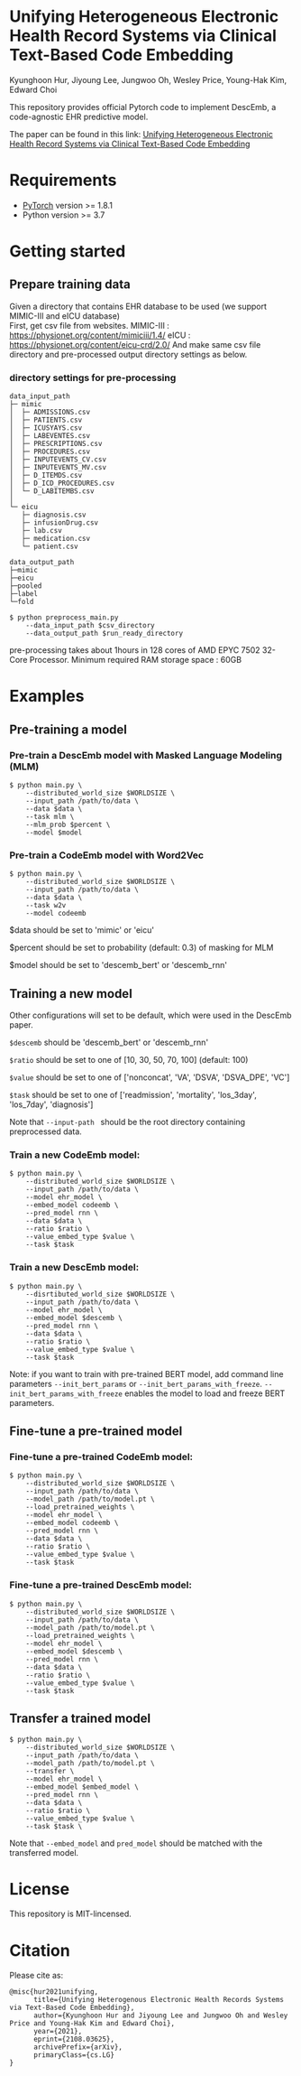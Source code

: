 # Unifying Heterogeneous Electronic Health Record Systems via Clinical Text-Based Code Embedding
Kyunghoon Hur, Jiyoung Lee, Jungwoo Oh, Wesley Price, Young-Hak Kim, Edward Choi

This repository provides official Pytorch code to implement DescEmb, a code-agnostic EHR predictive model.

The paper can be found in this link:
[Unifying Heterogeneous Electronic Health Record Systems via Clinical Text-Based Code Embedding](https://arxiv.org/abs/2108.03625)

# Requirements

* [PyTorch](http://pytorch.org/) version >= 1.8.1
* Python version >= 3.7

# Getting started
## Prepare training data
Given a directory that contains EHR database to be used (we support MIMIC-III and eICU database)  
First, get csv file from websites.
MIMIC-III : https://physionet.org/content/mimiciii/1.4/
eICU : https://physionet.org/content/eicu-crd/2.0/
And make same csv file directory and pre-processed output directory settings as below.


### directory settings for pre-processing
```
data_input_path
├─ mimic
│  ├─ ADMISSIONS.csv
│  ├─ PATIENTS.csv
│  ├─ ICUSYAYS.csv
│  ├─ LABEVENTES.csv
│  ├─ PRESCRIPTIONS.csv
│  ├─ PROCEDURES.csv
│  ├─ INPUTEVENTS_CV.csv
│  ├─ INPUTEVENTS_MV.csv
│  ├─ D_ITEMDS.csv
│  ├─ D_ICD_PROCEDURES.csv
│  └─ D_LABITEMBS.csv
│
└─ eicu
   ├─ diagnosis.csv
   ├─ infusionDrug.csv
   ├─ lab.csv
   ├─ medication.csv
   └─ patient.csv
```
```
data_output_path
├─mimic
├─eicu
├─pooled
├─label
└─fold
```
```shell script
$ python preprocess_main.py 
    --data_input_path $csv_directory
    --data_output_path $run_ready_directory 
```
pre-processing takes about 1hours in 128 cores of AMD EPYC 7502 32-Core Processor.
Minimum required RAM storage space : 60GB

# Examples
## Pre-training a model
### Pre-train a DescEmb model with Masked Language Modeling (MLM)

```shell script
$ python main.py \
    --distributed_world_size $WORLDSIZE \
    --input_path /path/to/data \
    --data $data \
    --task mlm \
    --mlm_prob $percent \
    --model $model
```

### Pre-train a CodeEmb model with Word2Vec

```shell script
$ python main.py \
    --distributed_world_size $WORLDSIZE \
    --input_path /path/to/data \
    --data $data \
    --task w2v
    --model codeemb
```
$data should be set to 'mimic' or 'eicu'

$percent should be set to probability (default: 0.3) of masking for MLM

$model should be set to 'descemb_bert' or 'descemb_rnn'

## Training a new model
Other configurations will set to be default, which were used in the DescEmb paper.

`$descemb` should be 'descemb_bert' or 'descemb_rnn'

`$ratio` should be set to one of [10, 30, 50, 70, 100] (default: 100)

`$value` should be set to one of ['nonconcat', 'VA', 'DSVA', 'DSVA_DPE', 'VC']

`$task` should be set to one of ['readmission', 'mortality', 'los_3day', 'los_7day', 'diagnosis']

Note that `--input-path ` should be the root directory containing preprocessed data.
### Train a new CodeEmb model:

```shell script
$ python main.py \
    --distributed_world_size $WORLDSIZE \
    --input_path /path/to/data \
    --model ehr_model \
    --embed_model codeemb \
    --pred_model rnn \
    --data $data \
    --ratio $ratio \
    --value_embed_type $value \
    --task $task
```
### Train a new DescEmb model:

```shell script
$ python main.py \
    --disrtibuted_world_size $WORLDSIZE \
    --input_path /path/to/data \
    --model ehr_model \
    --embed_model $descemb \
    --pred_model rnn \
    --data $data \
    --ratio $ratio \
    --value_embed_type $value \
    --task $task
```
Note: if you want to train with pre-trained BERT model, add command line parameters `--init_bert_params` or `--init_bert_params_with_freeze`. `--init_bert_params_with_freeze` enables the model to load and freeze BERT parameters.

## Fine-tune a pre-trained model

### Fine-tune a pre-trained CodeEmb model:

```shell script
$ python main.py \
    --distributed_world_size $WORLDSIZE \
    --input_path /path/to/data \
    --model_path /path/to/model.pt \
    --load_pretrained_weights \
    --model ehr_model \
    --embed_model codeemb \
    --pred_model rnn \
    --data $data \
    --ratio $ratio \
    --value_embed_type $value \
    --task $task
```
### Fine-tune a pre-trained DescEmb model:
```shell script
$ python main.py \
    --distributed_world_size $WORLDSIZE \
    --input_path /path/to/data \
    --model_path /path/to/model.pt \
    --load_pretrained_weights \
    --model ehr_model \
    --embed_model $descemb \
    --pred_model rnn \
    --data $data \
    --ratio $ratio \
    --value_embed_type $value \
    --task $task
```

## Transfer a trained model
```shell script
$ python main.py \
    --distributed_world_size $WORLDSIZE \
    --input_path /path/to/data \
    --model_path /path/to/model.pt \
    --transfer \
    --model ehr_model \
    --embed_model $embed_model \
    --pred_model rnn \
    --data $data \
    --ratio $ratio \
    --value_embed_type $value \
    --task $task \
```
Note that `--embed_model` and `pred_model` should be matched with the transferred model.

# License
This repository is MIT-lincensed.

# Citation
Please cite as:
```
@misc{hur2021unifying,
      title={Unifying Heterogenous Electronic Health Records Systems via Text-Based Code Embedding}, 
      author={Kyunghoon Hur and Jiyoung Lee and Jungwoo Oh and Wesley Price and Young-Hak Kim and Edward Choi},
      year={2021},
      eprint={2108.03625},
      archivePrefix={arXiv},
      primaryClass={cs.LG}
}
```
